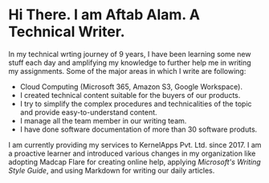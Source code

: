 # Hi There. I am Aftab Alam. A Technical Writer.

In my technical wrting journey of 9 years, I have been learning some new stuff each day and amplifying my knowledge to further help me in writing my assignments. Some of the major areas in which I write are following:
- Cloud Computing (Microsoft 365, Amazon S3, Google Workspace).
- I created technical content suitable for the buyers of our products.
- I try to simplify the complex procedures and technicalities of the topic and provide easy-to-understand content.
- I manage all the team member in our writing team.
- I have done software documentation of more than 30 software produts.

 I am currently providing my services to KernelApps Pvt. Ltd. since 2017.
 I am a proactive learner and introduced various changes in my organization like adopting Madcap Flare for creating online help, applying *Microsoft's Writing Style Guide*, and using Markdown for writing our daily articles.
